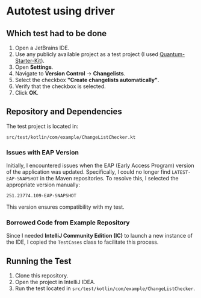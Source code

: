 # Autotest using driver

## Which test had to be done
1. Open a JetBrains IDE.
2. Use any publicly available project as a test project (I used [Quantum-Starter-Kit](https://github.com/Perfecto-Quantum/Quantum-Starter-Kit)).
3. Open **Settings**.
4. Navigate to **Version Control** → **Changelists**.
5. Select the checkbox **"Create changelists automatically"**.
6. Verify that the checkbox is selected.
7. Click **OK**.

## Repository and Dependencies
The test project is located in:
```
src/test/kotlin/com/example/ChangeListChecker.kt
```

### Issues with EAP Version
Initially, I encountered issues when the EAP (Early Access Program) version of the application was updated. Specifically, I could no longer find `LATEST-EAP-SNAPSHOT` in the Maven repositories. To resolve this, I selected the appropriate version manually:
```
251.23774.109-EAP-SNAPSHOT
```
This version ensures compatibility with my test.

### Borrowed Code from Example Repository
Since I needed **IntelliJ Community Edition (IC)** to launch a new instance of the IDE, I copied the `TestCases` class to facilitate this process.

## Running the Test
1. Clone this repository.
2. Open the project in IntelliJ IDEA.
3. Run the test located in `src/test/kotlin/com/example/ChangeListChecker`.
